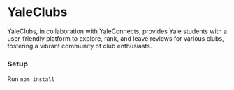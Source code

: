 # YaleClubs

YaleClubs, in collaboration with YaleConnects, provides Yale students with a user-friendly platform to explore, rank, and leave reviews for various clubs, fostering a vibrant community of club enthusiasts.

### Setup

Run ```npm install```